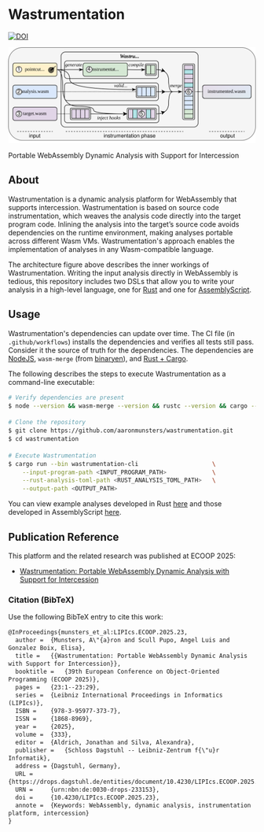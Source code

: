 # Wastrumentation

[![DOI](https://img.shields.io/badge/DOI-10.4230%2FLIPIcs.ECOOP.2025.23-blue)](https://doi.org/10.4230/LIPIcs.ECOOP.2025.23)

![The Wastrumentation Architecture](./media/architecture.svg)

Portable WebAssembly Dynamic Analysis with Support for Intercession

## About
Wastrumentation is a dynamic analysis platform for WebAssembly that supports intercession.
Wastrumentation is based on source code instrumentation, which weaves the analysis code directly into the target program code.
Inlining the analysis into the target’s source code avoids dependencies on the runtime environment, making analyses portable across different Wasm VMs.
Wastrumentation's approach enables the implementation of analyses in any Wasm-compatible language.

The architecture figure above describes the inner workings of Wastrumentation.
Writing the input analysis directly in WebAssembly is tedious, this repository includes two DSLs that allow you to write your analysis in a high-level language, one for [Rust](https://www.rust-lang.org/) and one for [AssemblyScript](https://www.assemblyscript.org/).

## Usage

Wastrumentation's dependencies can update over time.
The CI file (in `.github/workflows`) installs the dependencies and verifies all tests still pass.
Consider it the source of truth for the dependencies.
The dependencies are [NodeJS](https://nodejs.org/), `wasm-merge` (from [binaryen](https://github.com/WebAssembly/binaryen)), and [Rust + Cargo](https://www.rust-lang.org/).

The following describes the steps to execute Wastrumentation as a command-line executable:
```bash
# Verify dependencies are present
$ node --version && wasm-merge --version && rustc --version && cargo --version

# Clone the repository
$ git clone https://github.com/aaronmunsters/wastrumentation.git
$ cd wastrumentation

# Execute Wastrumentation
$ cargo run --bin wastrumentation-cli                     \
    --input-program-path <INPUT_PROGRAM_PATH>             \
    --rust-analysis-toml-path <RUST_ANALYSIS_TOML_PATH>   \
    --output-path <OUTPUT_PATH>
```

You can view example analyses developed in Rust [here](./wastrumentation-instr-lib/tests/analyses/rust) and those developed in AssemblyScript [here](./wastrumentation-instr-lib/tests/analyses/wasp-as).

## Publication Reference
This platform and the related research was published at ECOOP 2025:

- [Wastrumentation: Portable WebAssembly Dynamic Analysis with Support for Intercession](https://doi.org/10.4230/LIPIcs.ECOOP.2025.23)

### Citation (BibTeX)

Use the following BibTeX entry to cite this work:

```
@InProceedings{munsters_et_al:LIPIcs.ECOOP.2025.23,
  author =	{Munsters, A\"{a}ron and Scull Pupo, Angel Luis and Gonzalez Boix, Elisa},
  title =	{{Wastrumentation: Portable WebAssembly Dynamic Analysis with Support for Intercession}},
  booktitle =	{39th European Conference on Object-Oriented Programming (ECOOP 2025)},
  pages =	{23:1--23:29},
  series =	{Leibniz International Proceedings in Informatics (LIPIcs)},
  ISBN =	{978-3-95977-373-7},
  ISSN =	{1868-8969},
  year =	{2025},
  volume =	{333},
  editor =	{Aldrich, Jonathan and Silva, Alexandra},
  publisher =	{Schloss Dagstuhl -- Leibniz-Zentrum f{\"u}r Informatik},
  address =	{Dagstuhl, Germany},
  URL =		{https://drops.dagstuhl.de/entities/document/10.4230/LIPIcs.ECOOP.2025.23},
  URN =		{urn:nbn:de:0030-drops-233153},
  doi =		{10.4230/LIPIcs.ECOOP.2025.23},
  annote =	{Keywords: WebAssembly, dynamic analysis, instrumentation platform, intercession}
}
```
